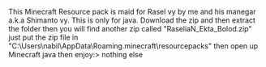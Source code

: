 This Minecraft  Resource pack is maid for Rasel vy by me and his manegar a.k.a Shimanto vy. This is only for java. Download the zip and then extract the folder then you will find another zip called "RaseliaN_Ekta_Bolod.zip" just put the zip file in "C:\Users\nabil\AppData\Roaming\.minecraft\resourcepacks" then open up Minecraft java then enjoy:> nothing else
